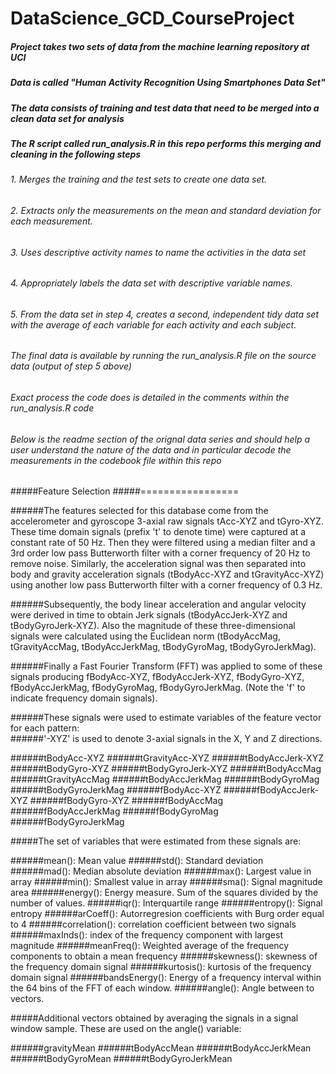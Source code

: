 # DataScience_GCD_CourseProject
##### Project takes two sets of data from the machine learning repository at UCI 
##### Data is called "Human Activity Recognition Using Smartphones Data Set"
##### The data consists of training and test data that need to be merged into a clean data set for analysis
##### The R script called run_analysis.R in this repo performs this merging and cleaning in the following steps

###### 1. Merges the training and the test sets to create one data set.
###### 2. Extracts only the measurements on the mean and standard deviation for each measurement. 
###### 3. Uses descriptive activity names to name the activities in the data set
###### 4. Appropriately labels the data set with descriptive variable names. 
###### 5. From the data set in step 4, creates a second, independent tidy data set with the average of each variable for each activity and each subject.

###### The final data is available by running the run_analysis.R file on the source data (output of step 5 above)
###### Exact process the code does is detailed in the comments within the run_analysis.R code

###### Below is the readme section of the orignal data series and should help a user understand the nature of the data and in particular decode the measurements in the codebook file within this repo


#####Feature Selection 
#####=================

######The features selected for this database come from the accelerometer and gyroscope 3-axial raw signals tAcc-XYZ and tGyro-XYZ. These time domain signals (prefix 't' to denote time) were captured at a constant rate of 50 Hz. Then they were filtered using a median filter and a 3rd order low pass Butterworth filter with a corner frequency of 20 Hz to remove noise. Similarly, the acceleration signal was then separated into body and gravity acceleration signals (tBodyAcc-XYZ and tGravityAcc-XYZ) using another low pass Butterworth filter with a corner frequency of 0.3 Hz. 

######Subsequently, the body linear acceleration and angular velocity were derived in time to obtain Jerk signals (tBodyAccJerk-XYZ and tBodyGyroJerk-XYZ). Also the magnitude of these three-dimensional signals were calculated using the Euclidean norm (tBodyAccMag, tGravityAccMag, tBodyAccJerkMag, tBodyGyroMag, tBodyGyroJerkMag). 

######Finally a Fast Fourier Transform (FFT) was applied to some of these signals producing fBodyAcc-XYZ, fBodyAccJerk-XYZ, fBodyGyro-XYZ, fBodyAccJerkMag, fBodyGyroMag, fBodyGyroJerkMag. (Note the 'f' to indicate frequency domain signals). 

######These signals were used to estimate variables of the feature vector for each pattern:  
######'-XYZ' is used to denote 3-axial signals in the X, Y and Z directions.

######tBodyAcc-XYZ
######tGravityAcc-XYZ
######tBodyAccJerk-XYZ
######tBodyGyro-XYZ
######tBodyGyroJerk-XYZ
######tBodyAccMag
######tGravityAccMag
######tBodyAccJerkMag
######tBodyGyroMag
######tBodyGyroJerkMag
######fBodyAcc-XYZ
######fBodyAccJerk-XYZ
######fBodyGyro-XYZ
######fBodyAccMag
######fBodyAccJerkMag
######fBodyGyroMag
######fBodyGyroJerkMag

#####The set of variables that were estimated from these signals are: 

######mean(): Mean value
######std(): Standard deviation
######mad(): Median absolute deviation 
######max(): Largest value in array
######min(): Smallest value in array
######sma(): Signal magnitude area
######energy(): Energy measure. Sum of the squares divided by the number of values. 
######iqr(): Interquartile range 
######entropy(): Signal entropy
######arCoeff(): Autorregresion coefficients with Burg order equal to 4
######correlation(): correlation coefficient between two signals
######maxInds(): index of the frequency component with largest magnitude
######meanFreq(): Weighted average of the frequency components to obtain a mean frequency
######skewness(): skewness of the frequency domain signal 
######kurtosis(): kurtosis of the frequency domain signal 
######bandsEnergy(): Energy of a frequency interval within the 64 bins of the FFT of each window.
######angle(): Angle between to vectors.

#####Additional vectors obtained by averaging the signals in a signal window sample. These are used on the angle() variable:

######gravityMean
######tBodyAccMean
######tBodyAccJerkMean
######tBodyGyroMean
######tBodyGyroJerkMean
